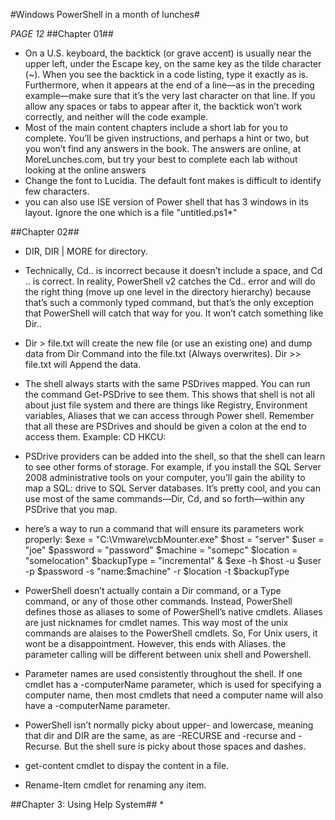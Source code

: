 #Windows PowerShell in a month of lunches#

*PAGE 12*
##Chapter 01##
* On a U.S. keyboard, the backtick (or grave accent) is usually near the upper left, under the Escape key, on the same key as the tilde character (~). When you see the backtick in a code listing, type it exactly as is. Furthermore, when it appears at the end of a line—as in the preceding example—make sure that it’s the very last character on that line. If you allow any spaces or tabs to appear after it, the backtick won’t work correctly, and neither will the code example.
* Most of the main content chapters include a short lab for you to complete. You’ll be given instructions, and perhaps a hint or two, but you won’t find any answers in the book. The answers are online, at MoreLunches.com, but try your best to complete each lab without looking at the online answers
* Change the font to Lucidia. The default font makes is difficult to identify few characters.
* you can also use ISE version of Power shell that has 3 windows in its layout. Ignore the one which is a file "untitled.ps1*"

##Chapter 02##
* DIR, DIR | MORE for directory.
* Technically, Cd.. is incorrect because it doesn’t include a space, and Cd .. is correct. In reality, PowerShell v2 catches the Cd.. error and will do the right thing (move up one level in the directory hierarchy) because that’s such a commonly typed command, but that’s the only exception that PowerShell will catch that way for you. It won’t catch something like Dir..
* Dir > file.txt will create the new file (or use an existing one) and dump data from Dir Command into the file.txt (Always overwrites). Dir >> file.txt will Append the data.
* The shell always starts with the same PSDrives mapped. You can run the command Get-PSDrive to see them. This shows that shell is not all about just file system and there are things like Registry, Environment variables, Aliases that we can access through Power shell. Remember that all these are PSDrives and should be given a colon at the end to access them. Example: CD HKCU:
* PSDrive providers can be added into the shell, so that the shell can learn to see other forms of storage. For example, if you install the SQL Server 2008 administrative tools on your computer, you’ll gain the ability to map a SQL: drive to SQL Server databases. It’s pretty cool, and you can use most of the same commands—Dir, Cd, and so forth—within any PSDrive that you map.
* here’s a way to run a command that will ensure its parameters work properly:
$exe = "C:\Vmware\vcbMounter.exe"
$host = "server"
$user = "joe"
$password = "password"
$machine = "somepc"
$location = "somelocation"
$backupType = "incremental"
& $exe -h $host -u $user -p $password -s "name:$machine" -r $location -t
$backupType

* PowerShell doesn’t actually contain a Dir command, or a Type command, or any of those other commands. Instead, PowerShell defines those as aliases to some of PowerShell’s native cmdlets. Aliases are just nicknames for cmdlet names. This way most of the unix commands are alaises to the PowerShell cmdlets. So, For Unix users, it wont be a disappointment. However, this ends with Aliases. the parameter calling will be different between unix shell and Powershell.
* Parameter names are used consistently throughout the shell. If one cmdlet has a -computerName parameter, which is used for specifying a computer name, then most cmdlets that need a computer name will also have a -computerName parameter.
* PowerShell isn’t normally picky about upper- and lowercase, meaning that dir and DIR are the same, as are -RECURSE and -recurse and -Recurse. But the shell sure is picky about those spaces and dashes.
* get-content cmdlet to dispay the content in a file.
* Rename-Item cmdlet for renaming any item. 

##Chapter 3: Using Help System##
* 

